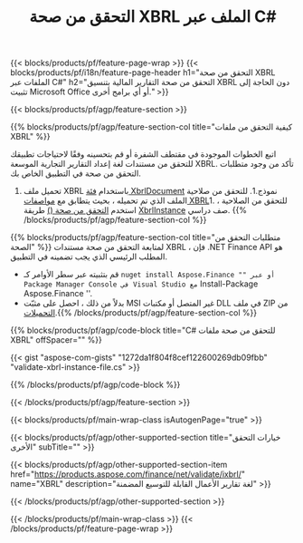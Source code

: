 ﻿---
title: التحقق من صحة XBRL الملف عبر C#
description: نموذج رمز للتحقق من صحة ملف XBRL. استخدم API مثال التعليمات البرمجية للتحقق من صحة الملفات المجمعة XBRL داخل التطبيقات المستندة إلى .NET. 
url: /ar/net/validate/xbrl/
family: finance
platformtag: net
feature: validate
informat: XBRL
outformat: 
otherformats: 
---
{{< blocks/products/pf/feature-page-wrap >}}
{{< blocks/products/pf/i18n/feature-page-header h1="التحقق من صحة XBRL الملفات عبر C#" h2="التحقق من صحة التقارير المالية بتنسيق XBRL دون الحاجة إلى تثبيت Microsoft Office أو أي برامج أخرى." >}}

{{< blocks/products/pf/agp/feature-section >}}

{{% blocks/products/pf/agp/feature-section-col title="كيفية التحقق من ملفات XBRL" %}}

اتبع الخطوات الموجودة في مقتطف الشفرة أو قم بتحسينه وفقًا لاحتياجات تطبيقك للتحقق من مستندات لغة إعداد التقارير التجارية الموسعة XBRL. تأكد من وجود متطلبات التحقق من صحة في التطبيق الخاص بك.

1. تحميل ملف XBRL باستخدام [فئة XbrlDocument](https://apireference.aspose.com/finance/net/aspose.finance.xbrl/xbrldocument) نموذج.1. للتحقق من صلاحية الملف الذي تم تحميله ، بحيث يتطابق مع [مواصفات XBRL](http://www.xbrl.org/specification/inlinexbrl-part1/rec-2013-11-18/inlinexbrl-part1-rec-2013-11-18.html)1. للتحقق من الصلاحية ، استخدم [التحقق من صحة ()](https://apireference.aspose.com/finance/net/aspose.finance.xbrl/xbrlinstance/methods/validate) طريقة [XbrlInstance](https://apireference.aspose.com/finance/net/aspose.finance.xbrl/xbrlinstance) صف دراسي.
{{% /blocks/products/pf/agp/feature-section-col %}}

{{% blocks/products/pf/agp/feature-section-col title="متطلبات التحقق من الصحة" %}}
لمتابعة التحقق من صحة مستندات XBRL ، فإن .NET Finance API هو المطلب الرئيسي الذي يجب تضمينه في التطبيق. 
- قم بتثبيته عبر سطر الأوامر كـ `` nuget install Aspose.Finance "" أو عبر Package Manager Console في Visual Studio مع `` Install-Package Aspose.Finance ''.
- بدلاً من ذلك ، احصل على مثبّت MSI غير المتصل أو مكتبات DLL في ملف ZIP من [التحميلات](https://downloads.aspose.com/finance/net).{{% /blocks/products/pf/agp/feature-section-col %}}

{{% blocks/products/pf/agp/code-block title="C# للتحقق من صحة ملفات XBRL" offSpacer="" %}}

{{< gist "aspose-com-gists" "1272da1f804f8cef122600269db09fbb" "validate-xbrl-instance-file.cs" >}}

{{% /blocks/products/pf/agp/code-block %}}

{{< /blocks/products/pf/agp/feature-section >}}

{{< blocks/products/pf/main-wrap-class isAutogenPage="true" >}}

{{< blocks/products/pf/agp/other-supported-section title="خيارات التحقق الأخرى" subTitle="" >}}

{{< blocks/products/pf/agp/other-supported-section-item href="https://products.aspose.com/finance/net/validate/ixbrl/" name="XBRL" description="لغة تقارير الأعمال القابلة للتوسيع المضمنة" >}}

{{< /blocks/products/pf/agp/other-supported-section >}}

{{< /blocks/products/pf/main-wrap-class >}}
{{< /blocks/products/pf/feature-page-wrap >}}